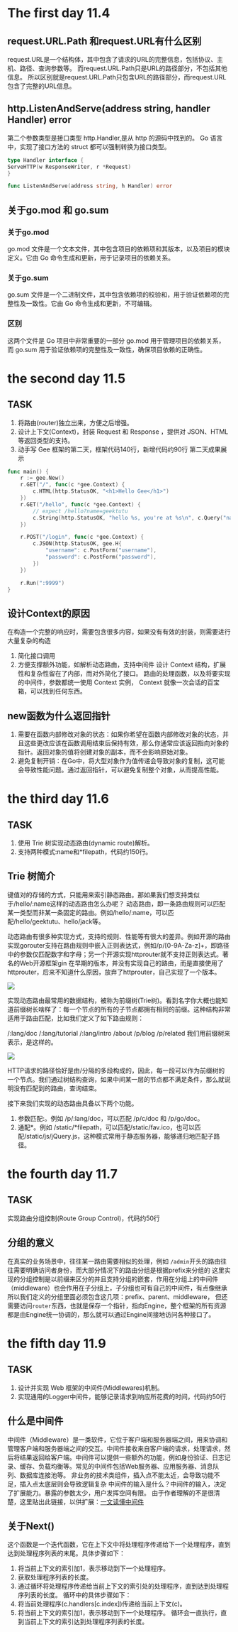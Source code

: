 # The first day 11.4

## request.URL.Path 和request.URL有什么区别
request.URL是一个结构体，其中包含了请求的URL的完整信息，包括协议、主机、路径、查询参数等。
而request.URL.Path只是URL的路径部分，不包括其他信息。
所以区别就是request.URL.Path只包含URL的路径部分，而request.URL包含了完整的URL信息。

## http.ListenAndServe(address string, handler Handler) error
第二个参数类型是接口类型 http.Handler,是从 http 的源码中找到的。
Go 语言中，实现了接口方法的 struct 都可以强制转换为接口类型。
```go
type Handler interface {
ServeHTTP(w ResponseWriter, r *Request)
}

func ListenAndServe(address string, h Handler) error
```
## 关于go.mod 和 go.sum

### 关于go.mod 
go.mod 文件是一个文本文件，其中包含项目的依赖项和其版本，以及项目的模块定义。它由 Go 命令生成和更新，用于记录项目的依赖关系。

### 关于go.sum
go.sum 文件是一个二进制文件，其中包含依赖项的校验和，用于验证依赖项的完整性及一致性。它由 Go 命令生成和更新，不可编辑。

### 区别
这两个文件是 Go 项目中非常重要的一部分
go.mod 用于管理项目的依赖关系，而 go.sum 用于验证依赖项的完整性及一致性，确保项目依赖的正确性。


# the second day 11.5

## TASK
1. 将路由(router)独立出来，方便之后增强。
2. 设计上下文(Context)，封装 Request 和 Response ，提供对 JSON、HTML 等返回类型的支持。
3. 动手写 Gee 框架的第二天，框架代码140行，新增代码约90行
第二天成果展示
```go
func main() {
	r := gee.New()
	r.GET("/", func(c *gee.Context) {
		c.HTML(http.StatusOK, "<h1>Hello Gee</h1>")
	})
	r.GET("/hello", func(c *gee.Context) {
		// expect /hello?name=geektutu
		c.String(http.StatusOK, "hello %s, you're at %s\n", c.Query("name"), c.Path)
	})

	r.POST("/login", func(c *gee.Context) {
		c.JSON(http.StatusOK, gee.H{
			"username": c.PostForm("username"),
			"password": c.PostForm("password"),
		})
	})

	r.Run(":9999")
}
```

## 设计Context的原因
在构造一个完整的响应时，需要包含很多内容，如果没有有效的封装，则需要进行大量复杂的构造
1. 简化接口调用
2. 方便支撑额外功能，如解析动态路由，支持中间件
设计 Context 结构，扩展性和复杂性留在了内部，而对外简化了接口。 路由的处理函数，以及将要实现的中间件，参数都统一使用 Context 实例， Context 就像一次会话的百宝箱，可以找到任何东西。


## new函数为什么返回指针
1. 需要在函数内部修改对象的状态：如果你希望在函数内部修改对象的状态，并且这些更改应该在函数调用结束后保持有效，那么你通常应该返回指向对象的指针。返回对象的值将创建对象的副本，而不会影响原始对象。 
2. 避免复制开销：在Go中，将大型对象作为值传递会导致对象的复制，这可能会导致性能问题。通过返回指针，可以避免复制整个对象，从而提高性能。

# the third day 11.6

## TASK
1. 使用 Trie 树实现动态路由(dynamic route)解析。
2. 支持两种模式:name和*filepath，代码约150行。

## Trie 树简介

键值对的存储的方式，只能用来索引静态路由。那如果我们想支持类似于/hello/:name这样的动态路由怎么办呢？
动态路由，即一条路由规则可以匹配某一类型而非某一条固定的路由。例如/hello/:name，可以匹配/hello/geektutu、hello/jack等。

动态路由有很多种实现方式，支持的规则、性能等有很大的差异。例如开源的路由实现gorouter支持在路由规则中嵌入正则表达式，例如/p/[0-9A-Za-z]+，即路径中的参数仅匹配数字和字母；另一个开源实现httprouter就不支持正则表达式。著名的Web开源框架gin 在早期的版本，并没有实现自己的路由，而是直接使用了httprouter，后来不知道什么原因，放弃了httprouter，自己实现了一个版本。

![](https://geektutu.com/post/gee-day3/trie_eg.jpg)

实现动态路由最常用的数据结构，被称为前缀树(Trie树)。看到名字你大概也能知道前缀树长啥样了：每一个节点的所有的子节点都拥有相同的前缀。这种结构非常适用于路由匹配，比如我们定义了如下路由规则：

/:lang/doc
/:lang/tutorial
/:lang/intro
/about
/p/blog
/p/related
我们用前缀树来表示，是这样的。

![](https://geektutu.com/post/gee-day3/trie_router.jpg)

HTTP请求的路径恰好是由/分隔的多段构成的，因此，每一段可以作为前缀树的一个节点。我们通过树结构查询，如果中间某一层的节点都不满足条件，那么就说明没有匹配到的路由，查询结束。

接下来我们实现的动态路由具备以下两个功能。
1. 参数匹配:。例如 /p/:lang/doc，可以匹配 /p/c/doc 和 /p/go/doc。
2. 通配*。例如 /static/*filepath，可以匹配/static/fav.ico，也可以匹配/static/js/jQuery.js，这种模式常用于静态服务器，能够递归地匹配子路径。

# the fourth day 11.7

## TASK
实现路由分组控制(Route Group Control)，代码约50行

## 分组的意义
在真实的业务场景中，往往某一路由需要相似的处理，例如 `/admin`开头的路由往往需要明确访问者身份，而大部分情况下的路由分组是根据prefix来分组的
这里实现的分组控制是以前缀来区分的并且支持分组的嵌套，作用在分组上的中间件（middleware）也会作用在子分组上，子分组也可有自己的中间件，有点像继承
所以我们定义的分组里面必须包含这几项：prefix、parent、middleware，
但还需要访问`router`东西，也就是保存一个指针，指向Engine，整个框架的所有资源都是由Engine统一协调的，那么就可以通过Engine间接地访问各种接口了。

# the fifth day 11.9

## TASK
1. 设计并实现 Web 框架的中间件(Middlewares)机制。
2. 实现通用的Logger中间件，能够记录请求到响应所花费的时间，代码约50行

## 什么是中间件
中间件（Middleware）是一类软件，它位于客户端和服务器端之间，用来协调和管理客户端和服务器端之间的交互。中间件接收来自客户端的请求，处理请求，然后将结果返回给客户端。中间件可以提供一些额外的功能，例如身份验证、日志记录、缓存、负载均衡等。常见的中间件包括Web服务器、应用服务器、消息队列、数据库连接池等。
非业务的技术类组件，插入点不能太近，会导致功能不足，插入点太底层则会导致逻辑复杂
中间件的输入是什么？中间件的输入，决定了扩展能力。暴露的参数太少，用户发挥空间有限。
由于作者理解的不是很清楚，这里贴出此链接，以供扩展：[一文读懂中间件](https://cloud.tencent.com/developer/article/2029175)

## 关于Next() 
这个函数是一个迭代函数，它在上下文中将处理程序传递给下一个处理程序，直到达到处理程序列表的末尾。具体步骤如下： 
1. 将当前上下文的索引加1，表示移动到下一个处理程序。 
2. 获取处理程序列表的长度。 
3. 通过循环将处理程序传递给当前上下文的索引处的处理程序，直到达到处理程序列表的长度。 
循环中的具体步骤如下： 
1. 将当前处理程序(c.handlers[c.index])传递给当前上下文(c)。 
2. 将当前上下文的索引加1，表示移动到下一个处理程序。 循环会一直执行，直到当前上下文的索引达到处理程序列表的长度。